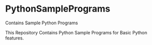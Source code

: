 # PythonSamplePrograms
Contains Sample Python Programs

This Repository Contains Python Sample Programs for Basic Python features.

